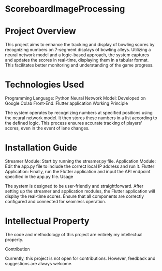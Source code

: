 # ScoreboardImageProcessing
# Project Overview

This project aims to enhance the tracking and display of bowling scores by recognizing numbers on 7-segment displays of bowling alleys. Utilizing a neural network model and a logic-based approach, the system captures and updates the scores in real-time, displaying them in a tabular format. This facilitates better monitoring and understanding of the game progress.

# Technologies Used

Programming Language: Python
Neural Network Model: Developed on Google Colab
Front-End: Flutter application
Working Principle

The system operates by recognizing numbers at specified positions using the neural network model. It then stores these numbers in a list according to the defined logic. This process ensures accurate tracking of players' scores, even in the event of lane changes.

# Installation Guide

Streamer Module: Start by running the streamer.py file.
Application Module: Edit the app.py file to include the correct local IP address and run it.
Flutter Application: Finally, run the Flutter application and input the API endpoint specified in the app.py file.
Usage

The system is designed to be user-friendly and straightforward. After setting up the streamer and application modules, the Flutter application will display the real-time scores. Ensure that all components are correctly configured and connected for seamless operation.

# Intellectual Property

The code and methodology of this project are entirely my intellectual property.

Contribution

Currently, this project is not open for contributions. However, feedback and suggestions are always welcome.
